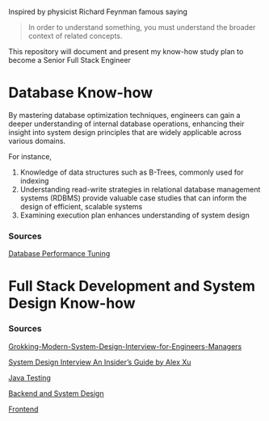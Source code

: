 Inspired by physicist Richard Feynman famous saying 
> In order to understand something, you must understand the broader context of related concepts.

This repository will document and present my know-how study plan to become a Senior Full Stack Engineer

# Database Know-how
By mastering database optimization techniques, engineers can gain a deeper understanding of internal database operations, enhancing their insight into system design principles that are widely applicable across various domains. 

For instance, 

1. Knowledge of data structures such as B-Trees, commonly used for indexing 
2. Understanding read-write strategies in relational database management systems (RDBMS) provide valuable case studies that can inform the design of efficient, scalable systems
3. Examining execution plan enhances understanding of system design 

### Sources
[Database Performance Tuning](https://wecommit.com.vn/)

# Full Stack Development and System Design Know-how
### Sources
[Grokking-Modern-System-Design-Interview-for-Engineers-Managers](https://github.com/anonystick/anonystick/tree/main/Library/system.design/educative.io/Grokking-Modern-System-Design-Interview-for-Engineers-Managers)

[System Design Interview An Insider’s Guide by Alex Xu](https://github.com/Henrywu573/Catalogue/blob/master/System%20Design%20Interview%20An%20Insider%E2%80%99s%20Guide%20by%20Alex%20Xu%20(z-lib.org).pdf)

[Java Testing](https://rieckpil.de/courses/)

[Backend and System Design](https://github.com/anonystick/anonystick)

[Frontend](https://www.youtube.com/@trungquandev/featured)
